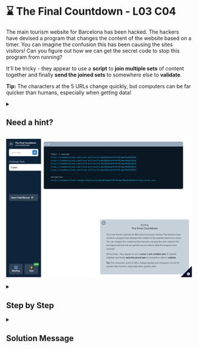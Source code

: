 # ⌛ The Final Countdown - L03 C04

The main tourism website for Barcelona has been hacked. The hackers have devised a program that changes the content of the website based on a timer. You can imagine the confusion this has been causing the sites visitors! Can you figure out how we can get the secret code to stop this program from running?

It'll be tricky - they appear to use a **script** to **join multiple sets** of content together and finally **send the joined sets** to somewhere else to **validate**.

**Tip:** The characters at the 5 URLs change quickly, but computers can be far quicker than humans, especially when getting data!

<details><summary>

## Need a hint?</summary>

> 💡 Hint: With a little code you could probably get the contents from those 5 URLs as strings and join them together. 
> With all the parts together, it'll just be a case of sending to the final URL. Pay attention to the formats shown!

</details>

![image of the challenge](/assets/thefinalcountdown.png)

<details><summary>

## Step by Step</summary>

- Open your command terminal, for Windows: Windows Key + R and type **cmd**
- Type `curl https://roambarcelona.com/clock-pt1?verify=Na2Q%2BeqhSP5hTRLDwpTNoA%3D%3D https://roambarcelona.com/clock-pt2?verify=Na2Q%2BeqhSP5hTRLDwpTNoA%3D%3D https://roambarcelona.com/clock-pt3?verify=Na2Q%2BeqhSP5hTRLDwpTNoA%3D%3D https://roambarcelona.com/clock-pt4?verify=Na2Q%2BeqhSP5hTRLDwpTNoA%3D%3D https://roambarcelona.com/clock-pt5?verify=Na2Q%2BeqhSP5hTRLDwpTNoA%3D%3D`
    - This will take all of the links provided in the challenge and produce a concatenated version of the strings into one string, in order
- The outputted **code** will change every 10 seconds so try to give yourself the most time
- Copy the **code**
- Paste the portion of the **code** into the very last portion of the below URL
    - `https://roambarcelona.com/get-flag?verify=Na2Q%2BeqhSP5hTRLDwpTNoA%3D%3D&string=`**code**

`flag: wh1te_Ro$E`
</details>

<details><summary>

## Solution Message</summary>

### $${\color{green}\large\sf{Success!}}$$
### $${\color{green}\sf{Well done recruit! The hackers thought they were smart creating a system like this, but clearly you know how to code really well and sent data quick enough to bypass their checks. We look forward to seeing what else you can do in the future!}}$$
### $${\color{green}\sf{You've \ levelled \ up \ in \ these \ skills:}}$$
### $${\color{green}\sf{>Coding}}$$
### $${\color{green}\sf{>Command Line Use}}$$

